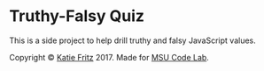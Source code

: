 # Truthy-Falsy Quiz

This is a side project to help drill truthy and falsy JavaScript values.

Copyright &copy; [Katie Fritz](http://katiemfritz.com) 2017. Made for [MSU Code Lab](https://codelab.cas.msu.edu/).
